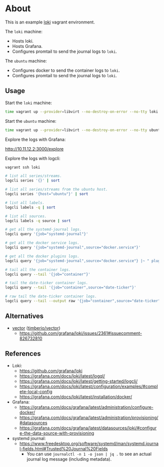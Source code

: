 # About

This is an example [loki](https://github.com/grafana/loki) vagrant environment.

The `loki` machine:

* Hosts loki.
* Hosts Grafana.
* Configures promtail to send the journal logs to `loki`.

The `ubuntu` machine:

* Configures docker to send the container logs to `loki`.
* Configures promtail to send the journal logs to `loki`.

## Usage

Start the `loki` machine:

```bash
time vagrant up --provider=libvirt --no-destroy-on-error --no-tty loki
```

Start the `ubuntu` machine:

```bash
time vagrant up --provider=libvirt --no-destroy-on-error --no-tty ubuntu
```

Explore the logs with Grafana:

http://10.11.12.2:3000/explore

Explore the logs with logcli:

```bash
vagrant ssh loki

# list all series/streams.
logcli series '{}' | sort

# list all series/streams from the ubuntu host.
logcli series '{host="ubuntu"}' | sort

# list all labels.
logcli labels -q | sort

# list all sources.
logcli labels -q source | sort

# get all the systemd-journal logs.
logcli query '{job="systemd-journal"}'

# get all the docker service logs.
logcli query '{job="systemd-journal",source="docker.service"}'

# get all the docker plugins logs.
logcli query '{job="systemd-journal",source="docker.service"} |~ " plugin="'

# tail all the container logs.
logcli query --tail '{job="container"}'

# tail the date-ticker container logs.
logcli query --tail '{job="container",source="date-ticker"}'

# raw tail the date-ticker container logs.
logcli query --tail --output raw '{job="container",source="date-ticker"}'
```

## Alternatives

* [vector](https://vector.dev/) ([timberio/vector](https://github.com/timberio/vector))
  * https://github.com/grafana/loki/issues/2361#issuecomment-826732810

## References

* Loki:
  * https://github.com/grafana/loki
  * https://grafana.com/docs/loki/latest/logql/
  * https://grafana.com/docs/loki/latest/getting-started/logcli/
  * https://grafana.com/docs/loki/latest/configuration/examples/#complete-local-config
  * https://grafana.com/docs/loki/latest/installation/docker/
* Grafana:
  * https://grafana.com/docs/grafana/latest/administration/configure-docker/
  * https://grafana.com/docs/grafana/latest/administration/provisioning/#datasources
  * https://grafana.com/docs/grafana/latest/datasources/loki/#configure-the-data-source-with-provisioning
* systemd journal:
  * https://www.freedesktop.org/software/systemd/man/systemd.journal-fields.html#Trusted%20Journal%20Fields
    * You can use `journalctl -n 1 -o json | jq .` to see an actual journal log message (including metadata).
